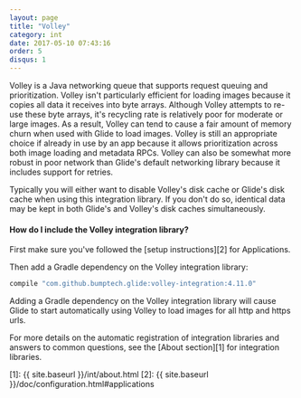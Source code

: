 ```yaml
---
layout: page
title: "Volley"
category: int
date: 2017-05-10 07:43:16
order: 5
disqus: 1
---
```


Volley is a Java networking queue that supports request queuing and prioritization. Volley isn't particularly efficient for loading images because it copies all data it receives into byte arrays. Although Volley attempts to re-use these byte arrays, it's recycling rate is relatively poor for moderate or large images. As a result, Volley can tend to cause a fair amount of memory churn when used with Glide to load images. Volley is still an appropriate choice if already in use by an app because it allows prioritization across both image loading and metadata RPCs. Volley can also be somewhat more robust in poor network than Glide's default networking library because it includes support for retries.

Typically you will either want to disable Volley's disk cache or Glide's disk cache when using this integration library. If you don't do so, identical data may be kept in both Glide's and Volley's disk caches simultaneously. 

#### How do I include the Volley integration library?
First make sure you've followed the [setup instructions][2] for Applications.

Then add a Gradle dependency on the Volley integration library:

```groovy
compile "com.github.bumptech.glide:volley-integration:4.11.0"
```

Adding a Gradle dependency on the Volley integration library will cause Glide to start automatically using Volley to load images for all http and https urls.

For more details on the automatic registration of integration libraries and answers to common questions, see the [About section][1] for integration libraries.

[1]: {{ site.baseurl }}/int/about.html
[2]: {{ site.baseurl }}/doc/configuration.html#applications
